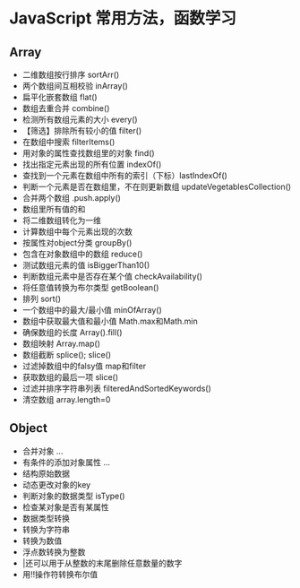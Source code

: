 # JavaScript 常用方法，函数学习

## Array

- 二维数组按行排序 sortArr()
- 两个数组间互相校验 inArray()
- 扁平化嵌套数组  flat()
- 数组去重合并 combine()
- 检测所有数组元素的大小 every()
- 【筛选】排除所有较小的值 filter()
- 在数组中搜索 filterItems()
- 用对象的属性查找数组里的对象 find()
- 找出指定元素出现的所有位置 indexOf()
- 查找到一个元素在数组中所有的索引（下标）lastIndexOf()
- 判断一个元素是否在数组里，不在则更新数组 updateVegetablesCollection()
- 合并两个数组 .push.apply()
- 数组里所有值的和
- 将二维数组转化为一维
- 计算数组中每个元素出现的次数 
- 按属性对object分类 groupBy() 
- 包含在对象数组中的数组 reduce()   
- 测试数组元素的值 isBiggerThan10()  
- 判断数组元素中是否存在某个值 checkAvailability()
- 将任意值转换为布尔类型 getBoolean()
- 排列 sort()
- 一个数组中的最大/最小值 minOfArray()
- 数组中获取最大值和最小值 Math.max和Math.min
- 确保数组的长度 Array().fill()
- 数组映射 Array.map()
- 数组截断 splice(); slice()
- 过滤掉数组中的falsy值 map和filter
- 获取数组的最后一项 slice()
- 过滤并排序字符串列表 filteredAndSortedKeywords()
- 清空数组 array.length=0

## Object

- 合并对象 ...
- 有条件的添加对象属性 ...
- 结构原始数据
- 动态更改对象的key
- 判断对象的数据类型 isType()
- 检查某对象是否有某属性
- 数据类型转换
- 转换为字符串
- 转换为数值
- 浮点数转换为整数
- |还可以用于从整数的末尾删除任意数量的数字
- 用!!操作符转换布尔值
